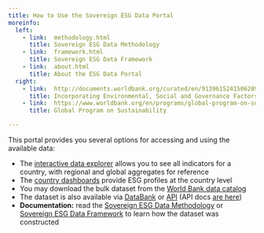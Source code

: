```yaml
---
title: How to Use the Sovereign ESG Data Portal
moreinfo:
  left:
    - link:  methodology.html
      title: Sovereign ESG Data Methodology
    - link:  framework.html
      title: Sovereign ESG Data Framework
    - link:  about.html
      title: About the ESG Data Portal
  right:
    - link:  http://documents.worldbank.org/curated/en/913961524150628959
      title: Incorporating Environmental, Social and Governance Factors Into Fixed Income Investment
    - link:  https://www.worldbank.org/en/programs/global-program-on-sustainability
      title: Global Program on Sustainability

---
```



This portal provides you several options for accessing and using the available data:

* The [interactive data explorer](explorer.html) allows you to see all indicators for a
  country, with regional and global aggregates for reference
* The [country dashboards](dashboards.html) provide ESG profiles at the country level
* You may download the bulk dataset from the [World Bank data catalog][ddh]
* The dataset is also available via [DataBank][databank] or [API][api1] (API docs [are here][api2])
* **Documentation:** read the [Sovereign ESG Data Methodology][meth] or [Sovereign ESG Data Framework][fw]
  to learn how the dataset was constructed

[ddh]: https://datacatalog.worldbank.org/dataset/environment-social-and-governance-data
[databank]: https://databank.worldbank.org/source/environment-social-and-governance?preview=on
[api1]: http://api.worldbank.org/sources/75
[api2]: http://data.worldbank.org/developers
[meth]: methodology.html
[fw]:   framework.html
